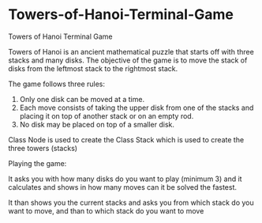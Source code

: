 # Towers-of-Hanoi-Terminal-Game
Towers of Hanoi Terminal Game

Towers of Hanoi is an ancient mathematical puzzle that starts off with three stacks and many disks.
The objective of the game is to move the stack of disks from the leftmost stack to the rightmost stack.

The game follows three rules:

1. Only one disk can be moved at a time.
2. Each move consists of taking the upper disk from one of the stacks and placing it on top of another stack or on an empty rod.
3. No disk may be placed on top of a smaller disk.

Class Node is used to create the Class Stack which is used to create the three towers (stacks)

Playing the game:

It asks you with how many disks do you want to play (minimum 3) and it calculates and shows in how many moves can it be solved the fastest.

It than shows you the current stacks and asks you from which stack do you want to move, and than to which stack do you want to move
